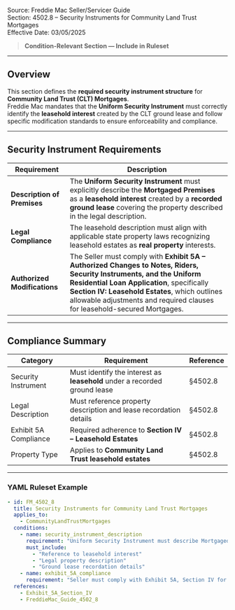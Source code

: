 Source: Freddie Mac Seller/Servicer Guide  
Section: 4502.8 – Security Instruments for Community Land Trust Mortgages  
Effective Date: 03/05/2025  

> **Condition-Relevant Section — Include in Ruleset**

---

## Overview  
This section defines the **required security instrument structure** for **Community Land Trust (CLT) Mortgages**.  
Freddie Mac mandates that the **Uniform Security Instrument** must correctly identify the **leasehold interest** created by the CLT ground lease and follow specific modification standards to ensure enforceability and compliance.

---

## Security Instrument Requirements  

| Requirement | Description |
|--------------|-------------|
| **Description of Premises** | The **Uniform Security Instrument** must explicitly describe the **Mortgaged Premises** as a **leasehold interest** created by a **recorded ground lease** covering the property described in the legal description. |
| **Legal Compliance** | The leasehold description must align with applicable state property laws recognizing leasehold estates as **real property** interests. |
| **Authorized Modifications** | The Seller must comply with **Exhibit 5A – Authorized Changes to Notes, Riders, Security Instruments, and the Uniform Residential Loan Application**, specifically **Section IV: Leasehold Estates**, which outlines allowable adjustments and required clauses for leasehold-secured Mortgages. |

---

## Compliance Summary  

| Category | Requirement | Reference |
|-----------|--------------|------------|
| Security Instrument | Must identify the interest as **leasehold** under a recorded ground lease | §4502.8 |
| Legal Description | Must reference property description and lease recordation details | §4502.8 |
| Exhibit 5A Compliance | Required adherence to **Section IV – Leasehold Estates** | §4502.8 |
| Property Type | Applies to **Community Land Trust leasehold estates** | §4502.8 |

---

### YAML Ruleset Example  

```yaml
- id: FM_4502_8
  title: Security Instruments for Community Land Trust Mortgages
  applies_to:
    - CommunityLandTrustMortgages
  conditions:
    - name: security_instrument_description
      requirement: "Uniform Security Instrument must describe Mortgaged Premises as a leasehold interest created by a recorded ground lease."
      must_include:
        - "Reference to leasehold interest"
        - "Legal property description"
        - "Ground lease recordation details"
    - name: exhibit_5A_compliance
      requirement: "Seller must comply with Exhibit 5A, Section IV for Leasehold Estates."
  references:
    - Exhibit_5A_Section_IV
    - FreddieMac_Guide_4502_8
